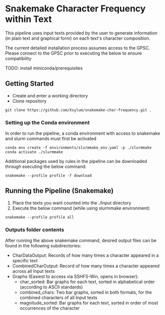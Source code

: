 # Snakemake Character Frequency within Text

This pipeline uses input texts provided by the user to generate information (in plain text and graphical form) on each text's character composition.

The current detailed installation process assumes access to the GPSC. Please connect to the GPSC prior to executing the below to ensure compatibility

TODO: install miniconda/prerequisites

## Getting Started

- Create and enter a working directory
- Clone repository
```
git clone https://github.com/Xsylum/snakemake-char-frequency.git .
```

### Setting up the Conda environment

In order to run the pipeline, a conda environment with access to snakemake and slurm commands must first be activated

```
conda env create -f environments/slurmmake_env.yaml -p ./slurmmake
conda activate ./slurmmake
```

Additional packages used by rules in the pipeline can be downloaded through executing the below command:
```
snakemake --profile profile -f download  
```


## Running the Pipeline (Snakemake)

1. Place the texts you want counted into the ./Input directory
2. Execute the below command (while using slurmmake environment)
```
snakemake --profile profile all
```

### Outputs folder contents
After running the above snakemake command, desired output files can be found in the following subdirectories:

- CharDataOutput: Records of how many times a character appeared in a specific text
- CombinedCharOutput: Record of how many times a character appeared across all Input texts
- Graphs (Easiest to access via SSHFS-Win, opens in browser):
    - char_sorted: Bar graphs for each text, sorted in alphabetical order (according to ASCII standards)
    - combined_chars: Two bar graphs, sorted in both formats, for the combined characters of all Input texts
    - magnitude_sorted: Bar graphs for each text, sorted in order of most occurrences of the character

